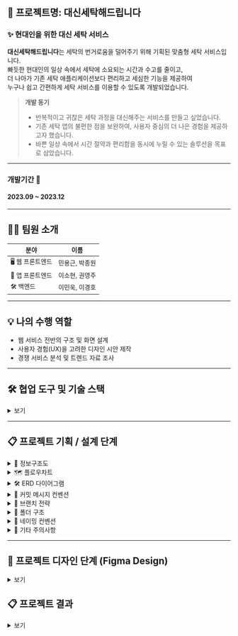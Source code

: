 ## 🧺 프로젝트명: 대신세탁해드립니다

### ✨ 현대인을 위한 대신 세탁 서비스

**대신세탁해드립니다**는 세탁의 번거로움을 덜어주기 위해 기획된 맞춤형 세탁 서비스입니다.  
빠듯한 현대인의 일상 속에서 세탁에 소요되는 시간과 수고를 줄이고,  
더 나아가 기존 세탁 애플리케이션보다 편리하고 세심한 기능을 제공하여  
누구나 쉽고 간편하게 세탁 서비스를 이용할 수 있도록 개발되었습니다.

> **개발 동기**  
> - 반복적이고 귀찮은 세탁 과정을 대신해주는 서비스를 만들고 싶었습니다.  
> - 기존 세탁 앱의 불편한 점을 보완하여, 사용자 중심의 더 나은 경험을 제공하고자 했습니다.  
> - 바쁜 일상 속에서 시간 절약과 편리함을 동시에 누릴 수 있는 솔루션을 목표로 삼았습니다.

---
### 개발기간 📅
#### 2023.09 ~ 2023.12
---
## 👨‍💻 팀원 소개

| 분야        | 이름            |
|-------------|----------------|
| 🖥 웹 프론트엔드 | 민용근, 박종원 |
| 📱 앱 프론트엔드 | 이소현, 권영주 |
| 🛠 백엔드       | 이민욱, 이경호 |
---
## 💡 나의 수행 역할

- 웹 서비스 전반의 구조 및 화면 설계
- 사용자 경험(UX)을 고려한 디자인 시안 제작
- 경쟁 서비스 분석 및 트렌드 자료 조사
---

## 🛠️ 협업 도구 및 기술 스택
<details>


<summary>보기</summary>


### 🛠️ 협업
<div style="display:flex; gap:10px; align-items:center;">
  <img src="https://cdn.jsdelivr.net/gh/devicons/devicon/icons/git/git-original.svg" width="40"/> 
  <img src="https://cdn.jsdelivr.net/gh/devicons/devicon/icons/github/github-original.svg" width="40"/>
  <img src="https://cdn.jsdelivr.net/gh/devicons/devicon/icons/slack/slack-original.svg" width="40"/>
  <img src="https://cdn.jsdelivr.net/gh/devicons/devicon/icons/figma/figma-original.svg" width="40"/>
  <img src="https://cdn.jsdelivr.net/gh/devicons/devicon/icons/jira/jira-original.svg" width="40"/>
  <img src="https://raw.githubusercontent.com/simple-icons/simple-icons/develop/icons/postman.svg" width="40"/>
</div>

---

### 📱 앱

<div style="display:flex; gap:10px; align-items:center;">
  <img src="https://cdn.jsdelivr.net/gh/devicons/devicon/icons/xcode/xcode-original.svg" width="40"/>
  <img src="https://cdn.jsdelivr.net/gh/devicons/devicon/icons/swift/swift-original.svg" width="40"/>
</div>

---

### 🖥 웹

<div style="display:flex; gap:10px; align-items:center;">
  <img src="https://cdn.jsdelivr.net/gh/devicons/devicon/icons/react/react-original.svg" width="40"/>
  <img src="https://raw.githubusercontent.com/styled-components/brand/master/styled-components.png" width="40"/>
</div>

---

### 🛠 백엔드

<div style="display:flex; gap:10px; align-items:center;">
  <img src="https://cdn.jsdelivr.net/gh/devicons/devicon/icons/java/java-original.svg" width="40"/>
  <img src="https://cdn.jsdelivr.net/gh/devicons/devicon/icons/tomcat/tomcat-original.svg" width="40"/>
  <img src="https://cdn.jsdelivr.net/gh/devicons/devicon/icons/spring/spring-original.svg" width="40"/>
  <img src="https://cdn.jsdelivr.net/gh/devicons/devicon/icons/mysql/mysql-original.svg" width="40"/>
</div>

</details>

---
## 📋 프로젝트 기획 / 설계 단계

<details>
<summary>📌 정보구조도</summary>

![정보구조도](/daeseda/docs/flowcharts/image19.png)

</details>


<details>
<summary>🗺️ 플로우차트</summary>

![로그인 플로우차트 1](/daeseda/docs/flowcharts/image21.png)
![로그인 플로우차트 2](/daeseda/docs/flowcharts/image22.png)
![로그인 플로우차트 3](/daeseda/docs/flowcharts/image23.png)
![로그인 플로우차트 4](/daeseda/docs/flowcharts/image24.png)

</details>


<details>
<summary>🛠️ ERD 다이어그램</summary>

- 피터 첸 표기법
![ERD 다이어그램](/daeseda/docs/erd/image25.png)

- I/E 표기법
![ERD 다이어그램](/daeseda/docs/erd/image26.png)

- 최종 ERD 다이어그램
![ERD 다이어그램](/daeseda/docs/erd/image57.png)


</details>


<details>
<summary>📝 커밋 메시지 컨벤션</summary>

- ✨ feat: 새로운 기능 추가  
- 🐛 fix: 버그 수정  
- 🛠 chore: 빌드 테스트 업데이트, 프로젝트 설정 변경  
- 🎨 design: CSS 등 사용자 UI 디자인 변경  
- 🛠 refactor: 코드 리팩토링  
- 🧪 test: 테스트  
- 🔄 rename: 파일, 폴더명을 수정하거나 옮기는 작업 수행  
- 🗑 remove: 파일 삭제 작업 수행  

</details>

<details>
<summary>🌿 브랜치 전략</summary>

- 🚀 feature/페이지명

</details>

<details>
<summary>📂 폴더 구조</summary>

📁 **src**  
├── 📂 **assets**  
│   ├── 📂 **fonts**  
│   │   └── font.ttf  
│   └── 📂 **images**  
│       └── 🖼️ image.png  
│  
├── 📂 **components**  
│   ├── 🧩 **common** (공통으로 사용되는 컴포넌트)  
│   │   ├── 🧭 Header.jsx  
│   │   ├── 🔘 Button.jsx  
│   │   ├── 📝 Input.jsx  
│   │   └── 📦 Modal.jsx  
│   ├── 🔐 **login** (로그인 페이지에 사용되는 컴포넌트)  
│   │   └── 🔍 FindId.jsx  
│   └── 📝 **signup** (회원가입 페이지에 사용되는 컴포넌트)  
│       └── ...  
│  
├── 📂 **pages**  
│   ├── 🏠 **index**  
│   │   └── 🗂️ index.jsx  
│   └── 🔐 **login**  
│       └── 🗂️ index.jsx  
│  
└── 📂 **styles**  
    ├── 🔤 fonts.css  
    └── 🧹 reset.css  


</details>

<details>
<summary>📝 네이밍 컨벤션</summary>

- 폴더명, 함수명 - camelCase  
- 컴포넌트명, 스타일드컴포넌트 - PascalCase  

</details>

<details>
<summary>📌 기타 주의사항</summary>

- 주석은 설명하려는 코드 상단에 작성  
- pages 폴더 내 파일명은 `index.jsx`로 작성 (import 문장 경로 간결화 목적)  
- pages 폴더 내 파일 함수명은 `페이지명Page`로 작성 (컴포넌트명과 겹치는 상황 방지)
  
</details>

---
## 🎨 프로젝트 디자인 단계 (Figma Design)
<details>


<summary>보기</summary>

- 메인
![result](/daeseda/docs/figma/image33.png)

- 로그인
![figma](/daeseda/docs/figma/image29.jpg)

- 회원가입
![figma](/daeseda/docs/figma/image31.png)

- 고객센터
![figma](/daeseda/docs/figma/image30.png)

- 이메일 찾기, 비밀번호 찾기
![figma](/daeseda/docs/figma/image32.png)

- 세탁 신청하기, 신청완료, 주문내역, 기사정보, 리뷰작성, 결제, 리뷰 게시판
![figma](/daeseda/docs/figma/image34.png)

</details>

## 📋 프로젝트 결과


<details>


<summary>보기</summary>

- 메인
![result](/daeseda/docs/results/image1.png)

- 로그인
![result](/daeseda/docs/results/image3.png)

- 회원가입
![result](/daeseda/docs/results/image5.png)

- 주문
![result](/daeseda/docs/results/image7.png)

- 주문 확인
![result](/daeseda/docs/results/image9.png)

- 결제
![result](/daeseda/docs/results/image11.png)

- 리뷰
![result](/daeseda/docs/results/image13.png)

- 게시판
![result](/daeseda/docs/results/image15.png)

- 문의
![result](/daeseda/docs/results/image17.png)

- 회원탈퇴
![result](/daeseda/docs/results/image19.png)

- 배송지 관리
![result](/daeseda/docs/results/image21.png)

</details>
